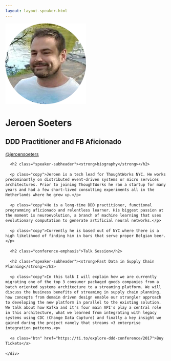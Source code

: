 ```yaml
---
layout: layout-speaker.html
---
```


<div class="container section featured-speaker">
  <div class="row">
    <div class="col-xs-12 col-sm-2 img-container">
      <img class="speaker-page-img" src="../img/speakers/Jeroen-Soeters-ON.png" />
      </div>
    <div class="col-xs-12 col-sm-10 copy-container">
      <h1 class="speaker-header">Jeroen Soeters</h1>
      <h2 class="speaker-subtitle">DDD Practitioner and FB Aficionado</h2>
      <p class="copy"><a class="speaker-handle" href="https://twitter.com/@jeroensoeters" target="_blank">@jeroensoeters</a></p>

      <h2 class="speaker-subheader"><strong>biography</strong></h2>

      <p class="copy">Jeroen is a tech lead for ThoughtWorks NYC. He works predominantly on distributed event-driven systems or micro services architectures. Prior to joining ThoughtWorks he ran a startup for many years and had a few short-lived consulting experiments all in the Netherlands where he grew up.</p>

      <p class="copy">He is a long-time DDD practitioner, functional programming aficionado and relentless learner. His biggest passion at the moment is neuroevolution, a branch of machine learning that uses evolutionary computation to generate artificial neural networks.</p>

      <p class="copy">Currently he is based out of NYC where there is a high likelihood of finding him in bars that serve proper Belgian beer.</p>

      <h2 class="conference-emphasis">Talk Session</h2>

      <h2 class="speaker-subheader"><strong>Fast Data in Supply Chain Planning</strong></h2>

      <p class="copy">In this talk I will explain how we are currently migrating one of the top 3 consumer packaged goods companies from a batch oriented systems architecture to a streaming platform. We will discuss the business benefits of streaming in supply chain planning, how concepts from domain driven design enable our strangler approach to developing the new platform in parallel to the existing solution. We talk about how Kafka and it's four main API's play a central role in this architecture, what we learned from integrating with legacy systems using CDC (Change Data Capture) and finally a key insight we gained during the project namely that streams <3 enterprise integration patterns.<p>

      <a class="btn" href="https://ti.to/explore-ddd-conference/2017">Buy Tickets</a>

    </div>
</div>
</div>
